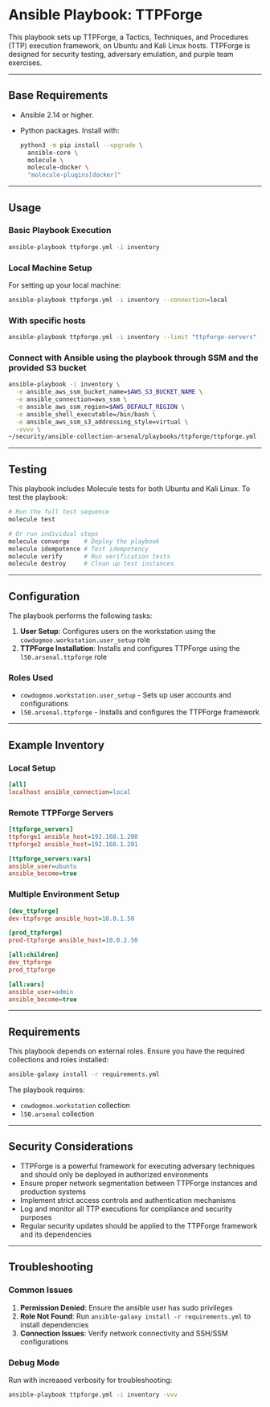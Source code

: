 # Ansible Playbook: TTPForge

This playbook sets up TTPForge, a Tactics, Techniques, and Procedures (TTP)
execution framework, on Ubuntu and Kali Linux hosts. TTPForge is designed for
security testing, adversary emulation, and purple team exercises.

---

## Base Requirements

- Ansible 2.14 or higher.
- Python packages. Install with:

  ```bash
  python3 -m pip install --upgrade \
    ansible-core \
    molecule \
    molecule-docker \
    "molecule-plugins[docker]"
  ```

---

## Usage

### Basic Playbook Execution

```bash
ansible-playbook ttpforge.yml -i inventory
```

### Local Machine Setup

For setting up your local machine:

```bash
ansible-playbook ttpforge.yml -i inventory --connection=local
```

### With specific hosts

```bash
ansible-playbook ttpforge.yml -i inventory --limit "ttpforge-servers"
```

### Connect with Ansible using the playbook through SSM and the provided S3 bucket

```bash
ansible-playbook -i inventory \
  -e ansible_aws_ssm_bucket_name=$AWS_S3_BUCKET_NAME \
  -e ansible_connection=aws_ssm \
  -e ansible_aws_ssm_region=$AWS_DEFAULT_REGION \
  -e ansible_shell_executable=/bin/bash \
  -e ansible_aws_ssm_s3_addressing_style=virtual \
  -vvvv \
~/security/ansible-collection-arsenal/playbooks/ttpforge/ttpforge.yml
```

---

## Testing

This playbook includes Molecule tests for both Ubuntu and Kali Linux. To test
the playbook:

```bash
# Run the full test sequence
molecule test

# Or run individual steps
molecule converge    # Deploy the playbook
molecule idempotence # Test idempotency
molecule verify      # Run verification tests
molecule destroy     # Clean up test instances
```

---

## Configuration

The playbook performs the following tasks:

1. **User Setup**: Configures users on the workstation using the
   `cowdogmoo.workstation.user_setup` role
1. **TTPForge Installation**: Installs and configures TTPForge using the
   `l50.arsenal.ttpforge` role

### Roles Used

- `cowdogmoo.workstation.user_setup` - Sets up user accounts and configurations
- `l50.arsenal.ttpforge` - Installs and configures the TTPForge framework

---

## Example Inventory

### Local Setup

```ini
[all]
localhost ansible_connection=local
```

### Remote TTPForge Servers

```ini
[ttpforge_servers]
ttpforge1 ansible_host=192.168.1.200
ttpforge2 ansible_host=192.168.1.201

[ttpforge_servers:vars]
ansible_user=ubuntu
ansible_become=true
```

### Multiple Environment Setup

```ini
[dev_ttpforge]
dev-ttpforge ansible_host=10.0.1.50

[prod_ttpforge]
prod-ttpforge ansible_host=10.0.2.50

[all:children]
dev_ttpforge
prod_ttpforge

[all:vars]
ansible_user=admin
ansible_become=true
```

---

## Requirements

This playbook depends on external roles. Ensure you have the required
collections and roles installed:

```bash
ansible-galaxy install -r requirements.yml
```

The playbook requires:

- `cowdogmoo.workstation` collection
- `l50.arsenal` collection

---

## Security Considerations

- TTPForge is a powerful framework for executing adversary techniques and
  should only be deployed in authorized environments
- Ensure proper network segmentation between TTPForge instances and production systems
- Implement strict access controls and authentication mechanisms
- Log and monitor all TTP executions for compliance and security purposes
- Regular security updates should be applied to the TTPForge framework and its dependencies

---

## Troubleshooting

### Common Issues

1. **Permission Denied**: Ensure the ansible user has sudo privileges
1. **Role Not Found**: Run `ansible-galaxy install -r requirements.yml` to
   install dependencies
1. **Connection Issues**: Verify network connectivity and SSH/SSM configurations

### Debug Mode

Run with increased verbosity for troubleshooting:

```bash
ansible-playbook ttpforge.yml -i inventory -vvv
```
